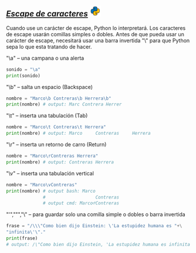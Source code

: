 ## <u>*Escape de caracteres*</u>  <img src="../assets/img/python(144x144).png" width="30">

Cuando use un carácter de escape, Python lo interpretará. Los caracteres de escape usarán comillas simples o dobles. Antes de que pueda usar un carácter de escape, necesitará usar una barra invertida "\\" para que Python sepa lo que esta tratando de hacer.

"\a" – una campana o una alerta

```py
sonido = "\a"
print(sonido)
```

"\b" – salta un espacio (Backspace)

```py
nombre = "Marco\b Contreras\b Herrera\b"
print(nombre) # output: Marc Contrera Herrer
```

"\t" – inserta una tabulación (Tab)

```py
nombre = "Marco\t Contreras\t Herrera"
print(nombre) # output: Marco     Contreras     Herrera
```

"\r" – inserta un retorno de carro (Return)

```py
nombre = "Marco\rContreras Herrera"
print(nombre) # output: Contreras Herrera
```

"\v" – inserta una tabulación vertical

```py
nombre = "Marco\vContreras"
print(nombre) # output bash: Marco
              #                   Contreras
              # output cmd: Marco♂Contreras
```

"\'","\"","\\" – para guardar solo una comilla simple o dobles o barra invertida

```py
frase = "/\\\"Como bien dijo Einstein: \'La estupidez humana es "+\
"infinita\'\"."
print(frase)
# output: /\"Como bien dijo Einstein, 'La estupidez humana es infinita'".
```
